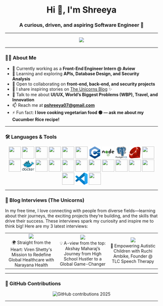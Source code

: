 <h1 align="center">Hi 👋, I'm Shreeya</h1>
<h3 align="center">A curious, driven, and aspiring Software Engineer 🚀</h3>

---

<p align="center">
  <img src="https://media.tenor.com/zCTiNXF73CEAAAAj/work-thinking.gif" width="300"/>
</p>

---

### 👩‍💻 About Me
- 🔭 Currently working as a **Front-End Engineer Intern @ Aview**
- 🌱 Learning and exploring **APIs, Database Design, and Security Analysis**
- 👯 Open to collaborating on **front-end, back-end, and security projects**
- 📝 I share inspiring stories on [The Unicorns Blog](https://substack.com/@theunicornsblog?utm_source=about-page) ✨
- 💬 Talk to me about **UI/UX, World’s Biggest Problems (WBP), Travel, and Innovation**
- 📫 Reach me at **pshreeya07@gmail.com**
- ⚡ Fun fact: **I love cooking vegetarian food 🟢 — ask me about my Cucumber Rice recipe!**

---

<!--### 📊 GitHub Stats
<div align="center">
  <img src="https://github-readme-stats.vercel.app/api/top-langs?username=pshreeya&locale=en&layout=compact&card_width=400&langs_count=8&theme=dracula&hide_border=false" height="170" alt="languages graph" />
</div>

----->

### 🛠️ Languages & Tools
<p align="center">
  <!-- Core -->
  <img src="https://cdn.jsdelivr.net/gh/devicons/devicon/icons/javascript/javascript-original.svg" width="40" height="40"/>
  <img src="https://cdn.jsdelivr.net/gh/devicons/devicon/icons/typescript/typescript-original.svg" width="40" height="40"/>
  <img src="https://cdn.jsdelivr.net/gh/devicons/devicon/icons/react/react-original.svg" width="40" height="40"/>
  <img src="https://cdn.jsdelivr.net/gh/devicons/devicon/icons/html5/html5-original.svg" width="40" height="40"/>
  <img src="https://cdn.jsdelivr.net/gh/devicons/devicon/icons/css3/css3-original.svg" width="40" height="40"/>
  <img src="https://cdn.jsdelivr.net/gh/devicons/devicon/icons/python/python-original.svg" width="40" height="40"/>
  <img src="https://raw.githubusercontent.com/devicons/devicon/master/icons/cplusplus/cplusplus-original.svg" width="40" height="40"/>
  <img src="https://raw.githubusercontent.com/devicons/devicon/master/icons/nodejs/nodejs-original-wordmark.svg" width="40" height="40"/>
  <img src="https://raw.githubusercontent.com/devicons/devicon/master/icons/postgresql/postgresql-original-wordmark.svg" width="40" height="40"/>
  <img src="https://raw.githubusercontent.com/devicons/devicon/master/icons/ruby/ruby-original.svg" width="40" height="40"/>
  <img src="https://images-cdn.openxcell.com/wp-content/uploads/2024/07/24154156/dango-inner-2.webp" width="40" height="40"/>
  
  <!-- Tools -->
  <img src="https://cdn.worldvectorlogo.com/logos/arduino-1.svg" width="40" height="40"/>
  <img src="https://raw.githubusercontent.com/devicons/devicon/master/icons/docker/docker-original-wordmark.svg" width="40" height="40"/>
  <img src="https://www.vectorlogo.zone/logos/figma/figma-icon.svg" width="40" height="40"/>
  <img src="https://www.vectorlogo.zone/logos/framer/framer-icon.svg" width="40" height="40"/>
  <img src="https://www.vectorlogo.zone/logos/git-scm/git-scm-icon.svg" width="40" height="40"/>
  <img src="https://www.vectorlogo.zone/logos/tailwindcss/tailwindcss-icon.svg" width="40" height="40"/>
  <img src="https://www.vectorlogo.zone/logos/axios/axios-icon.svg" width="40" height="40"/>
  <img src="https://uxwing.com/wp-content/themes/uxwing/download/brands-and-social-media/postman-icon.png" width="40" height="40"/>
  <img src="https://registry.npmmirror.com/@lobehub/icons-static-png/latest/files/dark/n8n-color.png" width="40" height="40"/>
  <img src="https://www.edigitalagency.com.au/wp-content/uploads/Canva-Logo-png-transparent-background.png" width="40" height="40"/>
  <img src="https://miro.medium.com/1*h9G7gjWQeQVwqkbhHVvOQg.png" width="40" height="40"/>
  <img src="https://avatars.githubusercontent.com/u/34385910?s=280&v=4" width="40" height="40"/>
  <img src="https://raw.githubusercontent.com/devicons/devicon/master/icons/vscode/vscode-original.svg" width="40" height="40"/>
  <img src="https://cdn.worldvectorlogo.com/logos/elm.svg" width="40" height="40"/>
</p>

---

### 🦄 Blog Interviews (The Unicorns)
In my free time, I love connecting with people from diverse fields—learning about their journeys, the exciting projects they’re building, and the skills that drive their success. These interviews spark my curiosity and inspire me to think big! Here are my 3 latest interviews:  

<table>
  <tr>
    <td align="center">
      <a href="https://theunicornsblog.substack.com/p/straight-from-the-heart-viren-shettys">
        <img src="https://substackcdn.com/image/fetch/$s_!FuPS!,w_1456,c_limit,f_webp,q_auto:good,fl_progressive:steep/https%3A%2F%2Fsubstack-post-media.s3.amazonaws.com%2Fpublic%2Fimages%2Fdc3c8bcf-3542-4ce7-81ba-ff8b9eb1351b_1920x1080.png" width="250"/>
      </a>
      <br>🌍 Straight from the Heart: Viren Shetty's Mission to Redefine Global Healthcare with Narayana Health
    </td>
    <td align="center">
      <a href="https://theunicornsblog.substack.com/p/a-view-from-the-top-akshay-maharajs">
        <img src="https://substackcdn.com/image/fetch/$s_!wIad!,w_1456,c_limit,f_webp,q_auto:good,fl_progressive:steep/https%3A%2F%2Fsubstack-post-media.s3.amazonaws.com%2Fpublic%2Fimages%2F37382426-9a26-43ff-8c7f-42ee21bb7eb9_1600x900.jpeg" width="250"/>
      </a>
      <br>💡 A-view from the top: Akshay Maharaj’s Journey from High School Hustler to a Global Game-Changer
    </td>
    <td align="center">
      <a href="https://theunicornsblog.substack.com/p/empowering-autistic-children-with">
        <img src="https://substackcdn.com/image/fetch/$s_!cieG!,w_1456,c_limit,f_webp,q_auto:good,fl_progressive:steep/https%3A%2F%2Fsubstack-post-media.s3.amazonaws.com%2Fpublic%2Fimages%2F3ac4cda6-8e4a-4f42-9558-4c5b14a66bd4_1920x1080.png" width="250"/>
      </a>
      <br>🧠 Empowering Autistic Children with Ruchi Ambike, Founder @ TLC Speech Therapy
    </td>
  </tr>
</table>



---

<!--### 🎶 Music Corner
<p align="center">
  <a href="https://open.spotify.com/user/f96vc44rwfvgy4zz09l20rd7d">
    <img src="https://spotify-recently-played-readme.vercel.app/api?user=f96vc44rwfvgy4zz09l20rd7d&width=600&count=6&unique=false" alt="Spotify recently played" />
  </a>
</p>

----->

### 🐍 GitHub Contributions

<p align="center">
  <img src="https://raw.githubusercontent.com/pshreeya/Shreeya-Prasanna/306699d1d414873556c78cd1f0f84eb592882750/snake.svg?token=BABANQ4YIJSQZDDCT6AP563IUIO32" alt="GitHub contributions 2025" />
</p>


---
